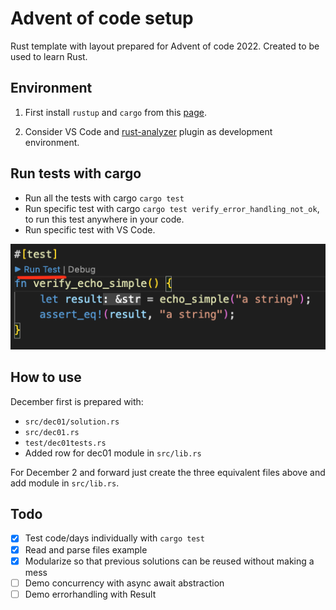 # Advent of code setup
Rust template with layout prepared for Advent of code 2022. Created to be used to learn Rust.

## Environment
1. First install `rustup` and `cargo` from this [page](https://www.rust-lang.org/learn/get-started).

2. Consider VS Code and [rust-analyzer](https://marketplace.visualstudio.com/items?itemName=rust-lang.rust-analyzer) plugin as development environment.



## Run tests with cargo
- Run all the tests with cargo `cargo test`
- Run specific test with cargo `cargo test verify_error_handling_not_ok`, to run this test anywhere in your code.
- Run specific test with VS Code.

![](./img/test02.png)

## How to use
December first is prepared with:
- `src/dec01/solution.rs`
- `src/dec01.rs`
- `test/dec01tests.rs`
- Added row for dec01 module in `src/lib.rs`

For December 2 and forward just create the three equivalent files above and add module in `src/lib.rs`.

## Todo

- [x] Test code/days individually with `cargo test`
- [x] Read and parse files example
- [x] Modularize so that previous solutions can be reused without making a mess
- [ ] Demo concurrency with async await abstraction
- [ ] Demo errorhandling with Result